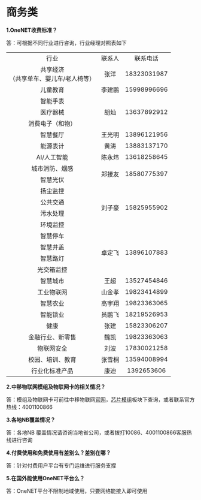 # 商务类

**1.OneNET收费标准？**

答：可根据不同行业进行咨询，行业经理对照表如下

<table style="text-align: center">
<tr>
<td>行业</td>
<td>联系人</td>
<td>联系电话</td>
</tr>

<tr>
<td>共享经济</br>（共享单车、婴儿车/老人椅等）</td>
<td>张洋</td>
<td>18323031987</td>
</tr>

<tr>
<td>儿童教育</td>
<td>李建鹏</td>
<td>15998996696</td>
</tr>

<tr>
<td>智能手表</td>
<td rowspan="3">胡灿</td>
<td rowspan="3">13637892912</td>
</tr>
<tr>
<td>医疗器械</td>
</tr>
<tr>
<td>消费电子（和物）</td>
</tr>

<tr>
<td>智慧餐厅</td>
<td>王光明</td>
<td>13896121956</td>
</tr>

<tr>
<td>能源表计</td>
<td>黄涛</td>
<td>13883137170</td>
</tr>

<tr>
<td>AI/人工智能</td>
<td>陈永炜</td>
<td>13618258645</td>
</tr>

<tr>
<td>城市消防、烟感</td>
<td rowspan="2">郑接友</td>
<td rowspan="2">18580775397</td>
</tr>
<tr>
<td>智慧光伏</td>
</tr>

<tr>
<td>扬尘监控</td>
<td rowspan="4">刘子豪</td>
<td rowspan="4">15825955902</td>
</tr>
<tr>
<td>公共交通</td>
</tr>
<tr>
<td>污水处理</td>
</tr>
<tr>
<td>环境监控</td>
</tr>

<tr>
<td>智慧停车</td>
<td rowspan="4">卓定飞</td>
<td rowspan="4">13896107883</td>
</tr>
<tr>
<td>智慧井盖</td>
</tr>
<tr>
<td>智慧路灯</td>
</tr>
<tr>
<td>光交箱监控</td>
</tr>

<tr>
<td>智慧城市</td>
<td>王超</td>
<td>13527454846</td>
</tr>

<tr>
<td>工业物联网</td>
<td>山金孝</td>
<td>19823414899</td>
</tr>

<tr>
<td>智慧农业</td>
<td>高宇翔</td>
<td>19823363065</td>
</tr>

<tr>
<td>智能锁业</td>
<td>员鹏飞</td>
<td>18219526953</td>
</tr>

<tr>
<td>健康</td>
<td>张建</td>
<td>15823306207</td>
</tr>

<tr>
<td>金融行业、新零售</td>
<td>魏凯</td>
<td>19823363063</td>
</tr>

<tr>
<td>物联网安全</td>
<td>刘波</td>
<td>17830021258</td>
</tr>

<tr>
<td>校园、培训、教育</td>
<td>张雪桐</td>
<td>13594008994</td>
</tr>

<tr>
<td>行业化标准产品</td>
<td>康迪</td>
<td>1392653606</td>
</tr>

</table>




**2.中移物联网模组及物联网卡的相关情况？**

答：模组及物联网卡可前往中移物联网[官网](http://iot.10086.cn/)，[芯片模组](http://iot.10086.cn/chipmodule/index/cid/165)板块下查询，或者联系官方热线：4001100866

**3.各地NB覆盖情况？**

答：各地NB 覆盖情况请咨询当地省公司，或者拨打10086、4001100866客服热线进行咨询

**4.付费使用和免费使用有差别么？差别在哪？**

答：针对付费用户平台有专门运维进行服务支撑

**5.在国外能使用OneNET平台么？**

答：OneNET平台不限制地域使用，只要网络能接入即可使用